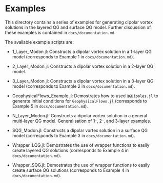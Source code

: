 # Examples

This directory contains a series of examples for generating dipolar vortex solutions in the layered QG and surface QG model. Further discussion of these examples is contained in `docs/documentation.md`.

The available example scripts are:

* 1_Layer_Modon.jl: Constructs a dipolar vortex solution in a 1-layer QG model (corresponds to Example 1 in `docs/documentation.md`).

* 2_Layer_Modon.jl: Constructs a dipolar vortex solution in a 2-layer QG model.

* 3_Layer_Modon.jl: Constructs a dipolar vortex solution in a 3-layer QG model (corresponds to Example 2 in `docs/documentation.md`).

* GeophysicalFlows_Example.jl: Demostrates how to used `QGDipoles.jl` to generate initial conditions for `GeophysicalFlows.jl` (corresponds to Example 5 in `docs/documentation.md`).
 
* N_Layer_Modon.jl: Constructs a dipolar vortex solution in a general multi-layer QG model. Generalisation of 1-, 2-, and 3-layer examples.

* SQG_Modon.jl: Constructs a dipolar vortex solution in a surface QG model (corresponds to Example 3 in `docs/documentation.md`).

* Wrapper_LQG.jl: Demostrates the use of wrapper functions to easily create layered QG solutions (corresponds to Example 4 in `docs/documentation.md`).

* Wrapper_SQG.jl: Demostrates the use of wrapper functions to easily create surface QG solutions (corresponds to Example 4 in `docs/documentation.md`).
